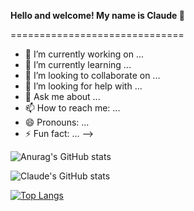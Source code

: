 ****Hello and welcome! My name is Claude 👋**** 

==============================

- 🔭 I’m currently working on ...
- 🌱 I’m currently learning ...
- 👯 I’m looking to collaborate on ...
- 🤔 I’m looking for help with ...
- 💬 Ask me about ...
- 📫 How to reach me: ...
- 😄 Pronouns: ...
- ⚡ Fun fact: ...
-->

![Anurag's GitHub stats](https://github-readme-stats.vercel.app/api?username=ClaudeNambwaya&show_icons=true&theme=radical)

![Claude's GitHub stats](https://github-readme-stats.vercel.app/api?username=ClaudeNambwaya&show_icons=true)

[![Top Langs](https://github-readme-stats.vercel.app/api/top-langs/?username=ClaudeNambwaya&layout=compact&theme=radical)](https://github.com/ClaudeNambwaya/github-readme-stats)
